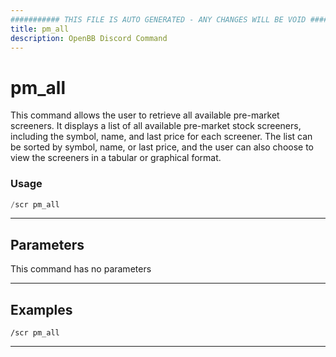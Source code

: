 ```yaml
---
########### THIS FILE IS AUTO GENERATED - ANY CHANGES WILL BE VOID ###########
title: pm_all
description: OpenBB Discord Command
---
```


# pm_all

This command allows the user to retrieve all available pre-market screeners. It displays a list of all available pre-market stock screeners, including the symbol, name, and last price for each screener. The list can be sorted by symbol, name, or last price, and the user can also choose to view the screeners in a tabular or graphical format.

### Usage

```python wordwrap
/scr pm_all
```

---

## Parameters

This command has no parameters



---

## Examples

```
/scr pm_all
```
---
